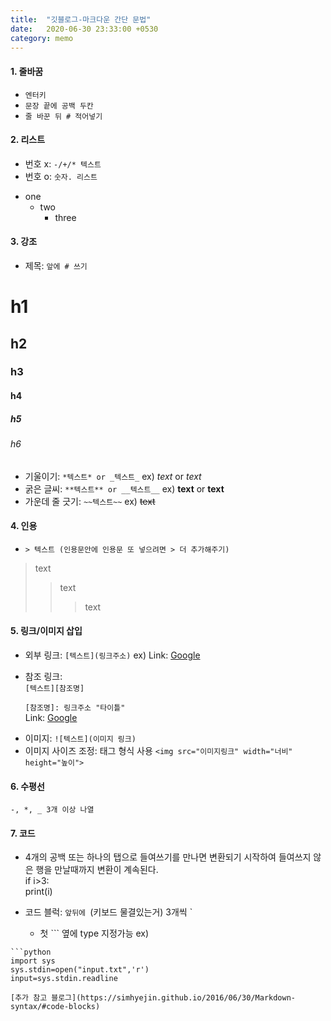 ```yaml
---
title:  "깃블로그-마크다운 간단 문법"
date:   2020-06-30 23:33:00 +0530
category: memo
---
```


#### 1. 줄바꿈
  - ```엔터키```
  - ```문장 끝에 공백 두칸```
  - ```줄 바꾼 뒤 # 적어넣기```

#### 2. 리스트
  - 번호 x: ```-/+/* 텍스트```
  - 번호 o: ```숫자. 리스트```
* one
   * two
      * three 

#### 3. 강조
  - 제목: ```앞에 # 쓰기```
# h1     
## h2      
### h3   
#### h4     
##### h5    
###### h6   
  - 기울이기: ```*텍스트* or _텍스트_``` ex) *text* or _text_
  - 굵은 글씨: ```**텍스트** or __텍스트__``` ex) **text** or __text__
  - 가운데 줄 긋기: ```~~텍스트~~``` ex) ~~text~~
  
#### 4. 인용
  - ```> 텍스트 (인용문안에 인용문 또 넣으려면 > 더 추가해주기)```
> text
> > text
> > > text
  
#### 5. 링크/이미지 삽입
  - 외부 링크: ```[텍스트](링크주소)``` ex) Link: [Google](https://google.com, "google link")  
  - 참조 링크:  
```[텍스트][참조명]```  
  
    ```[참조명]: 링크주소 "타이틀" ```    
Link: [Google][googlelink]

[googlelink]: https://google.com "Go google" 
  - 이미지: ```![텍스트](이미지 링크)```
  - 이미지 사이즈 조정: 태그 형식 사용 ```<img src="이미지링크" width="너비" height="높이">```
  
  
#### 6. 수평선  
  ```-, *, _ 3개 이상 나열```
  
#### 7. 코드
  - 4개의 공백 또는 하나의 탭으로 들여쓰기를 만나면 변환되기 시작하여 들여쓰지 않은 행을 만날때까지 변환이 계속된다.  
  if i>3:  
    print(i)
    
  - 코드 블럭: `앞뒤에 `(키보드 물결있는거) 3개씩 `
    + 첫 ``` 옆에 type 지정가능
  ex) 
```
```python
import sys
sys.stdin=open("input.txt",'r')
input=sys.stdin.readline  
```   
```
[추가 참고 블로그](https://simhyejin.github.io/2016/06/30/Markdown-syntax/#code-blocks)

